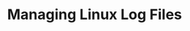 ---
title: Managing Linux Log Files
sidebar: 
    badge:
        text: Needs ❤️
        variant: danger
---